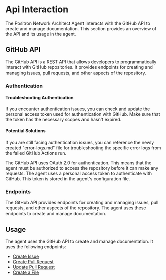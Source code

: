 # Api Interaction

The Positron Network Architect Agent interacts with the GitHub API to create and manage documentation. This section provides an overview of the API and its usage in the agent.

## GitHub API

The GitHub API is a REST API that allows developers to programmatically interact with GitHub repositories. It provides endpoints for creating and managing issues, pull requests, and other aspects of the repository.

### Authentication

#### Troubleshooting Authentication

If you encounter authentication issues, you can check and update the personal access token used for authentication with GitHub. Make sure that the token has the necessary scopes and hasn't expired.

#### Potential Solutions

If you are still facing authentication issues, you can reference the newly created "error-logs.md" file for troubleshooting the specific error logs from the failed GitHub Actions run.

The GitHub API uses OAuth 2.0 for authentication. This means that the agent must be authorized to access the repository before it can make any requests. The agent uses a personal access token to authenticate with GitHub. This token is stored in the agent's configuration file.

### Endpoints

The GitHub API provides endpoints for creating and managing issues, pull requests, and other aspects of the repository. The agent uses these endpoints to create and manage documentation.

## Usage

The agent uses the GitHub API to create and manage documentation. It uses the following endpoints:

- [Create Issue](https://docs.github.com/en/rest/reference/issues#create-an-issue)
- [Create Pull Request](https://docs.github.com/en/rest/reference/pulls#create-a-pull-request)
- [Update Pull Request](https://docs.github.com/en/rest/reference/pulls#update-a-pull-request)
- [Create a File](https://docs.github.com/en/rest/reference/repos#create-or-update-file-contents)